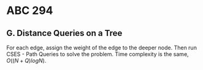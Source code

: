# ABC 294

## G. Distance Queries on a Tree
For each edge, assign the weight of the edge to the deeper node. Then run CSES - Path Queries to solve the problem. Time complexity is the same, $O((N+Q)logN)$.